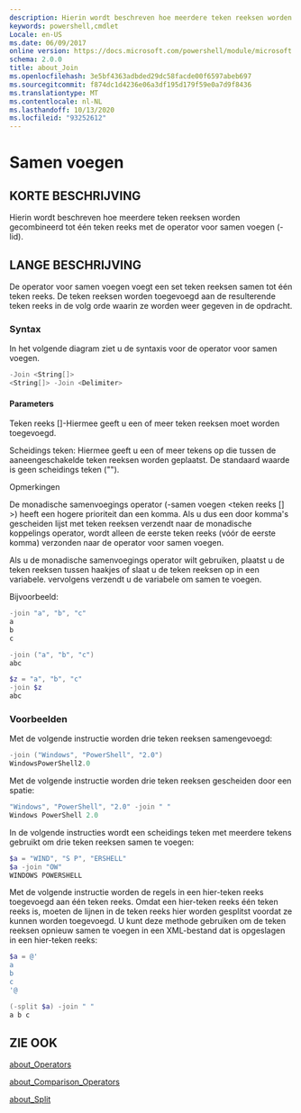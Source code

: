 ```yaml
---
description: Hierin wordt beschreven hoe meerdere teken reeksen worden gecombineerd tot één teken reeks met de operator voor samen voegen (-lid).
keywords: powershell,cmdlet
Locale: en-US
ms.date: 06/09/2017
online version: https://docs.microsoft.com/powershell/module/microsoft.powershell.core/about/about_join?view=powershell-5.1&WT.mc_id=ps-gethelp
schema: 2.0.0
title: about_Join
ms.openlocfilehash: 3e5bf4363adbded29dc58facde00f6597abeb697
ms.sourcegitcommit: f874dc1d4236e06a3df195d179f59e0a7d9f8436
ms.translationtype: MT
ms.contentlocale: nl-NL
ms.lasthandoff: 10/13/2020
ms.locfileid: "93252612"
---
```

# <a name="about-join"></a>Samen voegen

## <a name="short-description"></a>KORTE BESCHRIJVING

Hierin wordt beschreven hoe meerdere teken reeksen worden gecombineerd tot één teken reeks met de operator voor samen voegen (-lid).

## <a name="long-description"></a>LANGE BESCHRIJVING

De operator voor samen voegen voegt een set teken reeksen samen tot één teken reeks. De teken reeksen worden toegevoegd aan de resulterende teken reeks in de volg orde waarin ze worden weer gegeven in de opdracht.

### <a name="syntax"></a>Syntax

In het volgende diagram ziet u de syntaxis voor de operator voor samen voegen.

```powershell
-Join <String[]>
<String[]> -Join <Delimiter>
```

#### <a name="parameters"></a>Parameters

Teken reeks []-Hiermee geeft u een of meer teken reeksen moet worden toegevoegd.

Scheidings teken: Hiermee geeft u een of meer tekens op die tussen de aaneengeschakelde teken reeksen worden geplaatst. De standaard waarde is geen scheidings teken ("").

Opmerkingen

De monadische samenvoegings operator (-samen voegen <teken reeks [] >) heeft een hogere prioriteit dan een komma. Als u dus een door komma's gescheiden lijst met teken reeksen verzendt naar de monadische koppelings operator, wordt alleen de eerste teken reeks (vóór de eerste komma) verzonden naar de operator voor samen voegen.

Als u de monadische samenvoegings operator wilt gebruiken, plaatst u de teken reeksen tussen haakjes of slaat u de teken reeksen op in een variabele. vervolgens verzendt u de variabele om samen te voegen.

Bijvoorbeeld:

```powershell
-join "a", "b", "c"
a
b
c

-join ("a", "b", "c")
abc

$z = "a", "b", "c"
-join $z
abc
```

### <a name="examples"></a>Voorbeelden

Met de volgende instructie worden drie teken reeksen samengevoegd:

```powershell
-join ("Windows", "PowerShell", "2.0")
WindowsPowerShell2.0
```

Met de volgende instructie worden drie teken reeksen gescheiden door een spatie:

```powershell
"Windows", "PowerShell", "2.0" -join " "
Windows PowerShell 2.0
```

In de volgende instructies wordt een scheidings teken met meerdere tekens gebruikt om drie teken reeksen samen te voegen:

```powershell
$a = "WIND", "S P", "ERSHELL"
$a -join "OW"
WINDOWS POWERSHELL
```

Met de volgende instructie worden de regels in een hier-teken reeks toegevoegd aan één teken reeks. Omdat een hier-teken reeks één teken reeks is, moeten de lijnen in de teken reeks hier worden gesplitst voordat ze kunnen worden toegevoegd. U kunt deze methode gebruiken om de teken reeksen opnieuw samen te voegen in een XML-bestand dat is opgeslagen in een hier-teken reeks:

```powershell
$a = @'
a
b
c
'@

(-split $a) -join " "
a b c
```

## <a name="see-also"></a>ZIE OOK

[about_Operators](about_Operators.md)

[about_Comparison_Operators](about_Comparison_Operators.md)

[about_Split](about_Split.md)
